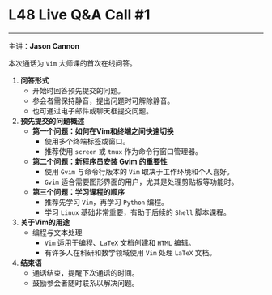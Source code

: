 # L48 Live Q&A Call #1
---

主讲：**Jason Cannon**

本次通话为 `Vim` 大师课的首次在线问答。

1. **问答形式**
   - 开始时回答预先提交的问题。
   - 参会者需保持静音，提出问题时可解除静音。
   - 也可通过电子邮件或聊天框提交问题。
2. **预先提交的问题概述**
   - **第一个问题：如何在Vim和终端之间快速切换**
     - 使用多个终端标签或窗口。
     - 推荐使用 `screen` 或 `tmux` 作为命令行窗口管理器。
   - **第二个问题：新程序员安装 Gvim 的重要性**
     - 使用 `Gvim` 与命令行版本的 `Vim` 取决于工作环境和个人喜好。
     - `Gvim` 适合需要图形界面的用户，尤其是处理剪贴板等功能时。
   - **第三个问题：学习课程的顺序**
     - 推荐先学习 `Vim`，再学习 `Python` 编程。
     - 学习 `Linux` 基础非常重要，有助于后续的 `Shell` 脚本课程。
3. **关于Vim的用途**
   - 编程与文本处理
     - `Vim` 适用于编程、`LaTeX` 文档创建和 `HTML` 编辑。
     - 有许多人在科研和数学领域使用 `Vim` 处理 `LaTeX` 文档。
4. **结束语**
   - 通话结束，提醒下次通话的时间。
   - 鼓励参会者随时联系以解决问题。
